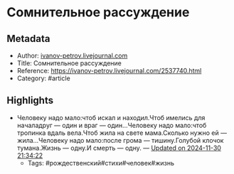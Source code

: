 # Сомнительное рассуждение

## Metadata
- Author: [ivanov-petrov.livejournal.com]()
- Title: Сомнительное рассуждение
- Reference: https://ivanov-petrov.livejournal.com/2537740.html
- Category: #article

## Highlights
- Человеку надо мало:чтоб искал и находил.Чтоб имелись для началадруг — один и враг — один…Человеку надо мало:чтоб тропинка вдаль вела.Чтоб жила на свете мама.Сколько нужно ей — жила…Человеку надо мало:после грома — тишину.Голубой клочок тумана.Жизнь — одну.И смерть — одну. — [Updated on 2024-11-30 21:34:22](https://hyp.is/t-brQK9JEe-sxrvWSHkN2Q/ivanov-petrov.livejournal.com/2537740.html)
   - Tags: #рождественский#стихи#человек#жизнь
